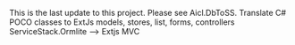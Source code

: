 This is the last update to this project. 
Please see Aicl.DbToSS.
Translate C# POCO classes to ExtJs models, stores, list, forms, controllers
ServiceStack.Ormlite --> Extjs MVC
